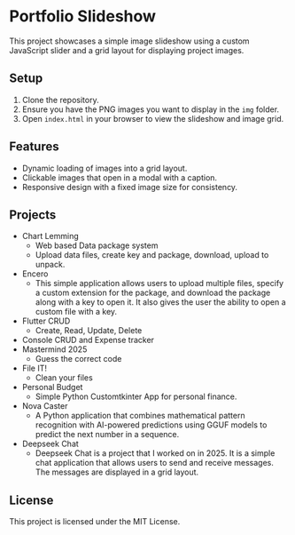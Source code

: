 # Portfolio Slideshow

This project showcases a simple image slideshow using a custom JavaScript slider and a grid layout for displaying project images.

## Setup

1. Clone the repository.
2. Ensure you have the PNG images you want to display in the `img` folder.
3. Open `index.html` in your browser to view the slideshow and image grid.

## Features

- Dynamic loading of images into a grid layout.
- Clickable images that open in a modal with a caption.
- Responsive design with a fixed image size for consistency.

## Projects

- Chart Lemming
  - Web based Data package system
  - Upload data files, create key and package, download, upload to unpack.
- Encero
  - This simple application allows users to upload multiple files, specify a custom extension for the package, and download the package along with a key to open it. It also gives the user the ability to open a custom file with a key.
- Flutter CRUD
  - Create, Read, Update, Delete
- Console CRUD and Expense tracker
- Mastermind 2025
  - Guess the correct code
- File IT!
  - Clean your files
- Personal Budget
  - Simple Python Customtkinter App for personal finance.
- Nova Caster
  - A Python application that combines mathematical pattern recognition with AI-powered predictions using GGUF models to predict the next number in a sequence.
- Deepseek Chat
  - Deepseek Chat is a project that I worked on in 2025. It is a simple chat application that allows users to send and receive messages. The messages are displayed in a grid layout. 

## License

This project is licensed under the MIT License.
